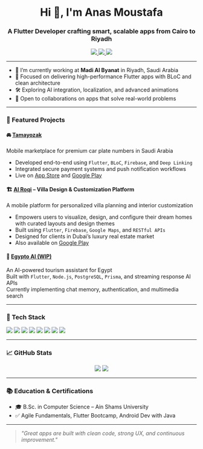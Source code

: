 <h1 align="center">Hi 👋, I'm Anas Moustafa</h1>
<h3 align="center">A Flutter Developer crafting smart, scalable apps from Cairo to Riyadh</h3>

<p align="center">
  <a href="https://www.linkedin.com/in/anas-moustafa-b36b6a17a/" target="_blank">
    <img src="https://img.shields.io/badge/LinkedIn-blue?logo=linkedin&style=for-the-badge" />
  </a>
  <a href="mailto:Anas.khaled1892@gmail.com">
    <img src="https://img.shields.io/badge/Email-D14836?logo=gmail&style=for-the-badge&logoColor=white" />
  </a>
  <a href="https://github.com/AnasKhaled1876">
    <img src="https://img.shields.io/badge/GitHub-100000?logo=github&style=for-the-badge&logoColor=white" />
  </a>
</p>

---

- 🔭 I’m currently working at **Madi Al Byanat** in Riyadh, Saudi Arabia  
- 🧠 Focused on delivering high-performance Flutter apps with BLoC and clean architecture  
- 🛠 Exploring AI integration, localization, and advanced animations  
- 💬 Open to collaborations on apps that solve real-world problems

---

### 📱 Featured Projects

#### 🚘 [Tamayozak](https://apps.apple.com/sa/app/tamayozak-%D8%AA%D9%85%D9%8A%D8%B2%D9%83/id6499983810)  
Mobile marketplace for premium car plate numbers in Saudi Arabia  
- Developed end-to-end using `Flutter`, `BLoC`, `Firebase`, and `Deep Linking`  
- Integrated secure payment systems and push notification workflows  
- Live on [App Store](https://apps.apple.com/sa/app/tamayozak-%D8%AA%D9%85%D9%8A%D8%B2%D9%83/id6499983810) and [Google Play](https://play.google.com/store/apps/details?id=com.madi.tamayozak)

#### 🏗️ [Al Roqi](https://apps.apple.com/us/app/al-roqi/id1589667013) – Villa Design & Customization Platform  
A mobile platform for personalized villa planning and interior customization  
- Empowers users to visualize, design, and configure their dream homes with curated layouts and design themes  
- Built using `Flutter`, `Firebase`, `Google Maps`, and `RESTful APIs`  
- Designed for clients in Dubai’s luxury real estate market  
- Also available on [Google Play](https://play.google.com/store/apps/details?id=com.AlRoqi.tariq_al_raqi)

#### 🧠 [Egypto AI (WIP)](https://github.com/AnasKhaled1876/egypto_ai)
An AI-powered tourism assistant for Egypt  
Built with `Flutter`, `Node.js`, `PostgreSQL`, `Prisma`, and streaming response AI APIs  
Currently implementing chat memory, authentication, and multimedia search

---

### 🧰 Tech Stack

<p align="left">
  <img src="https://img.shields.io/badge/Dart-0175C2?style=for-the-badge&logo=dart&logoColor=white" />
  <img src="https://img.shields.io/badge/Flutter-02569B?style=for-the-badge&logo=flutter&logoColor=white" />
  <img src="https://img.shields.io/badge/Firebase-ffca28?style=for-the-badge&logo=firebase&logoColor=black" />
  <img src="https://img.shields.io/badge/PostgreSQL-4169E1?style=for-the-badge&logo=postgresql&logoColor=white" />
  <img src="https://img.shields.io/badge/Prisma-2D3748?style=for-the-badge&logo=prisma&logoColor=white" />
  <img src="https://img.shields.io/badge/Node.js-339933?style=for-the-badge&logo=node-dot-js&logoColor=white" />
  <img src="https://img.shields.io/badge/Xcode-147EFB?style=for-the-badge&logo=xcode&logoColor=white" />
  <img src="https://img.shields.io/badge/VSCode-007ACC?style=for-the-badge&logo=visual-studio-code&logoColor=white" />
</p>

---

### 📈 GitHub Stats

<p align="center">
  <img src="https://github-readme-stats.vercel.app/api?username=AnasKhaled1876&show_icons=true&theme=tokyonight" />
  <img src="https://github-readme-stats.vercel.app/api/top-langs/?username=AnasKhaled1876&layout=compact&theme=tokyonight" />
</p>

---

### 📚 Education & Certifications

- 🎓 B.Sc. in Computer Science – Ain Shams University  
- ✅ Agile Fundamentals, Flutter Bootcamp, Android Dev with Java

---

> *"Great apps are built with clean code, strong UX, and continuous improvement."*
